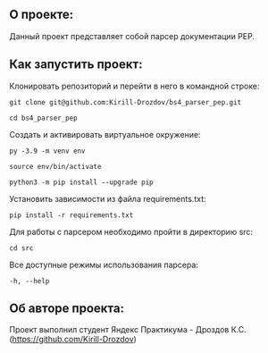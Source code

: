 ## О проекте:

Данный проект представляет собой парсер документации PEP.

## Как запустить проект:

Клонировать репозиторий и перейти в него в командной строке:

```
git clone git@github.com:Kirill-Drozdov/bs4_parser_pep.git
```

```
cd bs4_parser_pep
```

Cоздать и активировать виртуальное окружение:

```
py -3.9 -m venv env
```

```
source env/bin/activate
```

```
python3 -m pip install --upgrade pip
```

Установить зависимости из файла requirements.txt:

```
pip install -r requirements.txt
```

Для работы с парсером необходимо пройти в директорию src:

```
cd src
```

Все доступные режимы использования парсера:

```
-h, --help
```

## Об авторе проекта:
Проект выполнил студент Яндекс Практикума -
Дроздов К.С. (https://github.com/Kirill-Drozdov)
